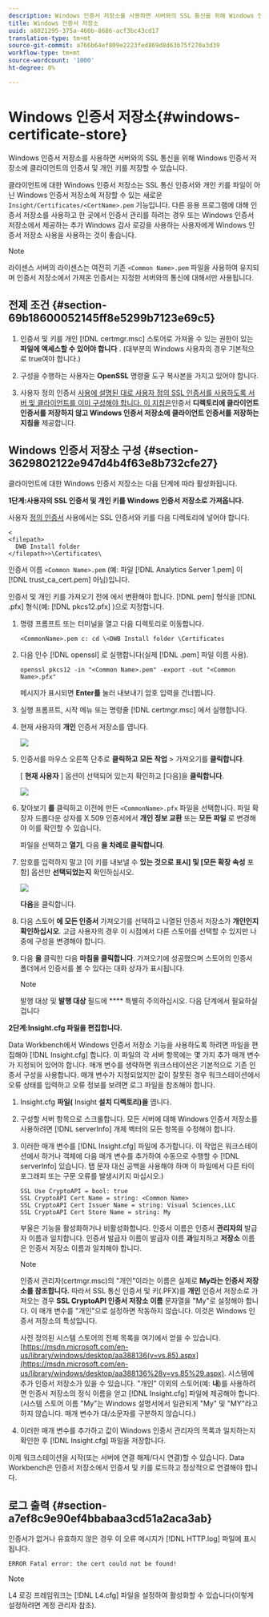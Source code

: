 ```yaml
---
description: Windows 인증서 저장소를 사용하면 서버와의 SSL 통신을 위해 Windows 인증서 저장소에 클라이언트의 인증서 및 개인 키를 저장할 수 있습니다.
title: Windows 인증서 저장소
uuid: a8021295-375a-460b-8686-acf3bc43cd17
translation-type: tm+mt
source-git-commit: a766b64ef809e2223fed869d8d63b75f270a3d39
workflow-type: tm+mt
source-wordcount: '1000'
ht-degree: 0%

---
```



# Windows 인증서 저장소{#windows-certificate-store}

Windows 인증서 저장소를 사용하면 서버와의 SSL 통신을 위해 Windows 인증서 저장소에 클라이언트의 인증서 및 개인 키를 저장할 수 있습니다.

클라이언트에 대한 Windows 인증서 저장소는 SSL 통신 인증서와 개인 키를 파일이 아닌 Windows 인증서 저장소에 저장할 수 있는 새로운 `Insight/Certificates/<CertName>.pem` 기능입니다. 다른 응용 프로그램에 대해 인증서 저장소를 사용하고 한 곳에서 인증서 관리를 하려는 경우 또는 Windows 인증서 저장소에서 제공하는 추가 Windows 감사 로깅을 사용하는 사용자에게 Windows 인증서 저장소 사용을 사용하는 것이 좋습니다.

>[!NOTE]
>
>라이센스 서버의 라이센스는 여전히 기존 `<Common Name>.pem` 파일을 사용하여 유지되며 인증서 저장소에서 가져온 인증서는 지정한 서버와의 통신에 대해서만 사용됩니다.

## 전제 조건 {#section-69b18600052145ff8e5299b7123e69c5}

1. 인증서 및 키를 개인 [!DNL certmgr.msc] 스토어로 가져올 수 있는 권한이 있는 **파일에 액세스할 수 있어야 합니다** . (대부분의 Windows 사용자의 경우 기본적으로 true여야 합니다.)

1. 구성을 수행하는 사용자는 **OpenSSL** 명령줄 도구 복사본을 가지고 있어야 합니다.
1. 사용자 정의 인증서 [사용에 설명된 대로 사용자 정의 SSL 인증서를 사용하도록 서버 및 클라이언트를 이미 구성해야 합니다. 이 지침은](../../../../../home/c-inst-svr/c-install-ins-svr/t-install-proc-inst-svr-dpu/c-dnld-dgtl-cert/using-custom-certificates-dwb.md#concept-ee6a9b5015f84a0ba64a11428b0a72dd)인증서 **디렉토리에 클라이언트 인증서를 저장하지 않고 Windows 인증서 저장소에 클라이언트 인증서를 저장하는 지침을** 제공합니다.

## Windows 인증서 저장소 구성 {#section-3629802122e947d4b4f63e8b732cfe27}

클라이언트에 대한 Windows 인증서 저장소는 다음 단계에 따라 활성화됩니다.

**1단계:사용자의 SSL 인증서 및 개인 키를 Windows 인증서 저장소로 가져옵니다.**

사용자 [정의 인증서](../../../../../home/c-inst-svr/c-install-ins-svr/t-install-proc-inst-svr-dpu/c-dnld-dgtl-cert/using-custom-certificates-dwb.md#concept-ee6a9b5015f84a0ba64a11428b0a72dd) 사용에서는 SSL 인증서와 키를 다음 디렉토리에 넣어야 합니다.

```
< 
<filepath>
  DWB Install folder 
</filepath>>\Certificates\
```

인증서 이름 `<Common Name>.pem` (예: 파일 [!DNL Analytics Server 1.pem] 이 [!DNL trust_ca_cert.pem] 아님)입니다.

인증서 및 개인 키를 가져오기 전에 에서 변환해야 합니다. [!DNL pem] 형식을 [!DNL .pfx] 형식(예: [!DNL pkcs12.pfx] )으로 지정합니다.

1. 명령 프롬프트 또는 터미널을 열고 다음 디렉토리로 이동합니다.

   ```
   <CommonName>.pem c: cd \<DWB Install folder \Certificates
   ```

1. 다음 인수 [!DNL openssl] 로 실행합니다(실제 [!DNL .pem] 파일 이름 사용).

   ```
   openssl pkcs12 -in "<Common Name>.pem" -export -out "<Common Name>.pfx"
   ```

   메시지가 표시되면 **Enter를** 눌러 내보내기 암호 입력을 건너뜁니다.

1. 실행 프롬프트, 시작 메뉴 또는 명령줄 [!DNL certmgr.msc] 에서 실행합니다.
1. 현재 사용자의 **개인** 인증서 저장소를 엽니다.

   ![](assets/6_5_crypto_api_0.png)

1. 인증서를 마우스 오른쪽 단추로 **클릭하고** **모든 작업** > 가져오기를 **클릭합니다**.

   [ **현재 사용자** ] 옵션이 선택되어 있는지 확인하고 [다음]을 **클릭합니다**.

   ![](assets/6_5_crypto_api_4.png)

1. 찾아보기 **를** 클릭하고 이전에 만든 `<CommonName>.pfx` 파일을 선택합니다. 파일 확장자 드롭다운 상자를 X.509 인증서에서 **개인 정보 교환** 또는 **모든 파일** 로 변경해야 이를 확인할 수 있습니다.

   파일을 선택하고 **열기**, 다음 **을 차례로 클릭합니다**.

1. 암호를 입력하지 말고 [이 키를 내보낼 수 **있는 것으로 표시] 및 [모든 확장 속성** 포함] 옵션만 **선택되었는지** 확인하십시오.

   ![](assets/6_5_crypto_api_3.png)

   **다음**&#x200B;을 클릭합니다.

1. 다음 스토어 **에 모든 인증서** 가져오기를 선택하고 나열된 인증서 저장소가 **개인인지 확인하십시오**. 고급 사용자의 경우 이 시점에서 다른 스토어를 선택할 수 있지만 나중에 구성을 변경해야 합니다.

1. 다음 **을** 클릭한 다음 **마침을 클릭합니다**. 가져오기에 성공했으며 스토어의 인증서 폴더에서 인증서를 볼 수 있다는 대화 상자가 표시됩니다.

   >[!NOTE]
   >
   >발행 대상 및 **발행 대상** 필드에 **** 특별히 주의하십시오. 다음 단계에서 필요하실 겁니다

**2단계:Insight.cfg 파일을 편집합니다.**

Data Workbench에서 Windows 인증서 저장소 기능을 사용하도록 하려면 파일을 편집해야 [!DNL Insight.cfg] 합니다. 이 파일의 각 서버 항목에는 몇 가지 추가 매개 변수가 지정되어 있어야 합니다. 매개 변수를 생략하면 워크스테이션은 기본적으로 기존 인증서 구성을 사용합니다. 매개 변수가 지정되었지만 값이 잘못된 경우 워크스테이션에서 오류 상태를 입력하고 오류 정보를 보려면 로그 파일을 참조해야 합니다.

1. Insight.cfg **파일(** Insight **설치 디렉토리)을** 엽니다.

1. 구성할 서버 항목으로 스크롤합니다. 모든 서버에 대해 Windows 인증서 저장소를 사용하려면 [!DNL serverInfo] 개체 벡터의 모든 항목을 수정해야 합니다.
1. 이러한 매개 변수를 [!DNL Insight.cfg] 파일에 추가합니다. 이 작업은 워크스테이션에서 하거나 객체에 다음 매개 변수를 추가하여 수동으로 수행할 수 [!DNL serverInfo] 있습니다. 탭 문자 대신 공백을 사용해야 하며 이 파일에서 다른 타이포그래피 또는 구문 오류를 발생시키지 마십시오.)

   ```
   SSL Use CryptoAPI = bool: true  
   SSL CryptoAPI Cert Name = string: <Common Name>  
   SSL CryptoAPI Cert Issuer Name = string: Visual Sciences,LLC  
   SSL CryptoAPI Cert Store Name = string: My 
   ```

   부울은 기능을 활성화하거나 비활성화합니다. 인증서 이름은 인증서 **관리자의** 발급자 이름과 일치합니다. 인증서 발급자 이름이 발급자 이름 **과**&#x200B;일치하고 **저장소** 이름은 인증서 저장소 이름과 일치해야 합니다.

   >[!NOTE]
   >
   >인증서 관리자(certmgr.msc)의 &quot;개인&quot;이라는 이름은 실제로 **My라는 인증서 저장소를 참조합니다.** 따라서 SSL 통신 인증서 및 키(.PFX)를 **개인** 인증서 저장소로 가져오는 경우 **SSL CryptoAPI 인증서 저장소 이름** 문자열을 &quot;My&quot;로 설정해야 합니다. 이 매개 변수를 &quot;개인&quot;으로 설정하면 작동하지 않습니다. 이것은 Windows 인증서 저장소의 특성입니다.

   사전 정의된 시스템 스토어의 전체 목록을 여기에서 얻을 수 있습니다. [https://msdn.microsoft.com/en-us/library/windows/desktop/aa388136(v=vs.85).aspx](https://msdn.microsoft.com/en-us/library/windows/desktop/aa388136%28v=vs.85%29.aspx). 시스템에 추가 인증서 저장소가 있을 수 있습니다. &quot;개인&quot; 이외의 스토어(예: **내**)를 사용하려면 인증서 저장소의 정식 이름을 얻고 [!DNL Insight.cfg] 파일에 제공해야 합니다. (시스템 스토어 이름 &quot;My&quot;는 Windows 설명서에서 일관되게 &quot;My&quot; 및 &quot;MY&quot;라고 하지 않습니다. 매개 변수가 대/소문자를 구분하지 않습니다.)

1. 이러한 매개 변수를 추가하고 값이 Windows 인증서 관리자의 목록과 일치하는지 확인한 후 [!DNL Insight.cfg] 파일을 저장합니다.

이제 워크스테이션을 시작(또는 서버에 연결 해제/다시 연결)할 수 있습니다. Data Workbench은 인증서 저장소에서 인증서 및 키를 로드하고 정상적으로 연결해야 합니다.

## 로그 출력 {#section-a7ef8c9e90ef4bbabaa3cd51a2aca3ab}

인증서가 없거나 유효하지 않은 경우 이 오류 메시지가 [!DNL HTTP.log] 파일에 표시됩니다.

```
ERROR Fatal error: the cert could not be found!
```

>[!NOTE]
>
>L4 로깅 프레임워크는 [!DNL L4.cfg] 파일을 설정하여 활성화할 수 있습니다(이렇게 설정하려면 계정 관리자 참조).
